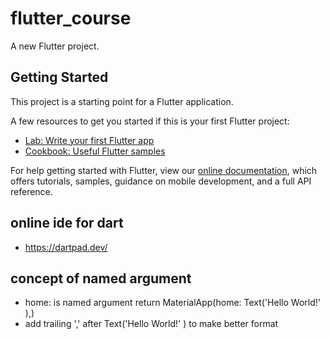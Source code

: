 # flutter_course

A new Flutter project.

## Getting Started

This project is a starting point for a Flutter application.

A few resources to get you started if this is your first Flutter project:

- [Lab: Write your first Flutter app](https://flutter.dev/docs/get-started/codelab)
- [Cookbook: Useful Flutter samples](https://flutter.dev/docs/cookbook)

For help getting started with Flutter, view our
[online documentation](https://flutter.dev/docs), which offers tutorials,
samples, guidance on mobile development, and a full API reference.


## online ide for dart
- https://dartpad.dev/

## concept of named argument 
-  home: is named argument return MaterialApp(home: Text('Hello World!' ),)
-  add trailing ',' after Text('Hello World!' )  to make better format

